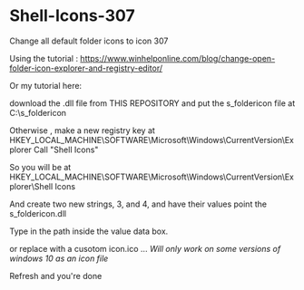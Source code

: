 # Shell-Icons-307
Change all default folder icons to icon 307

Using the tutorial :
https://www.winhelponline.com/blog/change-open-folder-icon-explorer-and-registry-editor/

Or my tutorial here:

download the .dll file from THIS REPOSITORY and put the s_foldericon file at C:\s_foldericon

Otherwise , make a new registry key at HKEY_LOCAL_MACHINE\SOFTWARE\Microsoft\Windows\CurrentVersion\Explorer 
Call "Shell Icons"

So you will be at HKEY_LOCAL_MACHINE\SOFTWARE\Microsoft\Windows\CurrentVersion\Explorer\Shell Icons

And create two new strings, 3, and 4, and have their values point the s_foldericon.dll

Type in the path inside the value data box.

or replace with a cusotom icon.ico ... *Will only work on some versions of windows 10 as an icon file*

Refresh and you're done
